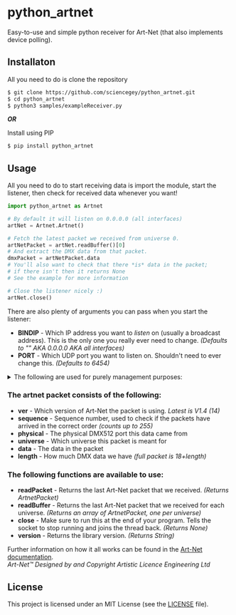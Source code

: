 # python_artnet
Easy-to-use and simple python receiver for Art-Net (that also implements device polling).

## Installaton
All you need to do is clone the repository
``` bash
$ git clone https://github.com/sciencegey/python_artnet.git
$ cd python_artnet
$ python3 samples/exampleReceiver.py
```
***OR***

Install using PIP
``` bash
$ pip install python_artnet
```

## Usage
All you need to do to start receiving data is import the module, start the listener, then check for received data whenever you want!
```python
import python_artnet as Artnet

# By default it will listen on 0.0.0.0 (all interfaces)
artNet = Artnet.Artnet()

# Fetch the latest packet we received from universe 0.
artNetPacket = artNet.readBuffer()[0]
# And extract the DMX data from that packet.
dmxPacket = artNetPacket.data
# You'll also want to check that there *is* data in the packet;
# if there isn't then it returns None
# See the example for more information

# Close the listener nicely :)
artNet.close()
```

There are also plenty of arguments you can pass when you start the listener:

- **BINDIP** - Which IP address you want to *listen* on (usually a broadcast address). This is the only one you really ever need to change. *(Defaults to "" AKA 0.0.0.0 AKA all interfaces)*
- **PORT** - Which UDP port you want to listen on. Shouldn't need to ever 
change this. *(Defaults to 6454)*

<details>
<summary>The following are used for purely management purposes:</summary>

- **SYSIP** - What the IP address of your system is. Purely cosmetic and only used to identify the system to ArtNet controllers. *(Defaults to "10.10.10.1")*
- **MAC** - What the MAC address of your system is. Same as above. *(Defaults to ["AA","BB","CC","DD","EE","FF"])*
- **SWVER** - What version of Art-Net we're using. In this case, V1.4 *(Defaults to "14")*
- **SHORTNAME** and **LONGNAME** - Used to see what devices are what on a controller. *(Shortname is truncated to 17 bytes long, longname is truncated to 63)*
- **OEMCODE** - What the Art-Net OEM code your device has. Only needs to be set if you have one. *(In hex)*
- **ESTACODE** - What the ESTA Manafacturer Code your device has. Only needs to be set if you have one. *(In hex)*
- **PORTTYPE** - Used to tell the controller what type of physical ports your device has. *(Defaults to [0x80,0x00,0x00,0x00])* *See the Art-Net documentation for more information*
- **REFRESH** - What the refresh rate (in Hz) of your device. *(Defaults to 44 (the max for DMX))*
- **DEBUG** - Used to turn on debug output. *(Defaults to False)*
</details>

### The artnet packet consists of the following:
- **ver** - Which version of Art-Net the packet is using. *Latest is V1.4 (14)*
- **sequence** - Sequence number, used to check if the packets have arrived in the correct order *(counts up to 255)*
- **physical** - The physical DMX512 port this data came from
- **universe** - Which universe this packet is meant for
- **data** - The data in the packet
- **length** - How much DMX data we have *(full packet is 18+length)*


### The following functions are available to use:
- **readPacket** - Returns the last Art-Net packet that we received. *(Returns ArtnetPacket)*
- **readBuffer** - Returns the last Art-Net packet that we received for each universe. *(Returns an array of ArtnetPacket, one per universe)*
- **close** - Make sure to run this at the end of your program. Tells the socket to stop running and joins the thread back. *(Returns None)*
- **version** - Returns the library version. *(Returns String)*


Further information on how it all works can be found in the [Art-Net documentation](https://www.artisticlicence.com/WebSiteMaster/User%20Guides/art-net.pdf).\
*Art-Net™ Designed by and Copyright Artistic Licence Engineering Ltd*

## License
This project is licensed under an MIT License (see the [LICENSE](LICENSE) file).

